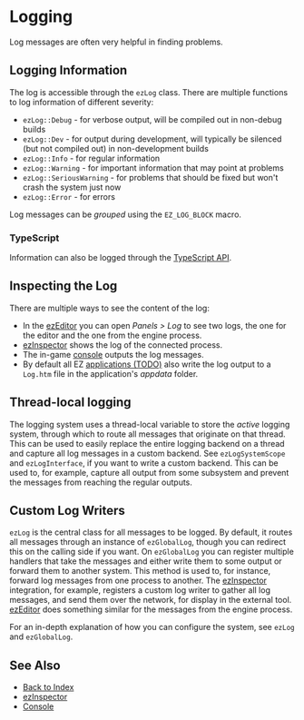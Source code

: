 # Logging

Log messages are often very helpful in finding problems.

## Logging Information

The log is accessible through the `ezLog` class. There are multiple functions to log information of different severity:

* `ezLog::Debug` - for verbose output, will be compiled out in non-debug builds
* `ezLog::Dev` - for output during development, will typically be silenced (but not compiled out) in non-development builds
* `ezLog::Info` - for regular information
* `ezLog::Warning` - for important information that may point at problems
* `ezLog::SeriousWarning` - for problems that should be fixed but won't crash the system just now
* `ezLog::Error` - for errors

Log messages can be *grouped* using the `EZ_LOG_BLOCK` macro.

### TypeScript

Information can also be logged through the [TypeScript API](../custom-code/typescript/ts-api.md#ezlog).

## Inspecting the Log

There are multiple ways to see the content of the log:

* In the [ezEditor](../getting-started/editor-overview.md) you can open *Panels > Log* to see two logs, the one for the editor and the one from the engine process.
* [ezInspector](../tools/inspector.md) shows the log of the connected process.
* The in-game [console](console.md) outputs the log messages.
* By default all EZ [applications (TODO)](../runtime/application/application.md) also write the log output to a `Log.htm` file in the application's *appdata* folder.

## Thread-local logging

The logging system uses a thread-local variable to store the *active* logging system, through which to route all messages that originate on that thread. This can be used to easily replace the entire logging backend on a thread and capture all log messages in a custom backend. See `ezLogSystemScope` and `ezLogInterface`, if you want to write a custom backend. This can be used to, for example, capture all output from some subsystem and prevent the messages from reaching the regular outputs.

## Custom Log Writers

`ezLog` is the central class for all messages to be logged. By default, it routes all messages through an instance of `ezGlobalLog`, though you can redirect this on the calling side if you want. On `ezGlobalLog` you can register multiple handlers that take the messages and either write them to some output or forward them to another system. This method is used to, for instance, forward log messages from one process to another. The [ezInspector](../tools/inspector.md) integration, for example, registers a custom log writer to gather all log messages, and send them over the network, for display in the external tool. [ezEditor](../getting-started/editor-overview.md) does something similar for the messages from the engine process.

For an in-depth explanation of how you can configure the system, see `ezLog` and `ezGlobalLog`.

## See Also

* [Back to Index](../index.md)
* [ezInspector](../tools/inspector.md)
* [Console](console.md)